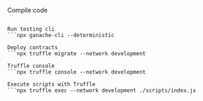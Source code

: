 Compile code
```npx truffle compile

Run testing cli
```npx ganache-cli --deterministic

Deploy contracts
```npx truffle migrate --network development

Truffle console
```npx truffle console --network development

Execute scripts with Truffle
```npx truffle exec --network development ./scripts/index.js
